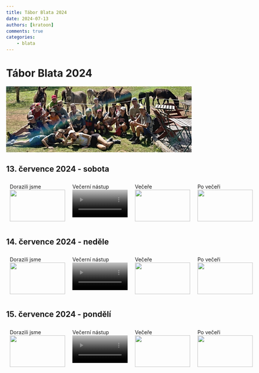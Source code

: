 ```yaml
---
title: Tábor Blata 2024
date: 2024-07-13
authors: [kratoon]
comments: true
categories:
    - blata
---
```


# Tábor Blata 2024

<img alt="Blata 2024" src="/public/tabor.jpg" width="850">

<!-- more -->

## 13. července 2024 - sobota

<div style="display: flex">
    <div style="margin: 10px">
        <div>
            <span>Dorazili jsme</span>
          </div>
        <div class="obrazek"><a href="https://eu.zonerama.com/rasil/Album/11747187#check-duplicates"><img
                src="/public/foto/0713p.jpg" width="150" height="86"></a></div>
    </div>
    <div style="margin: 10px">
        <div>
            <span>Večerní nástup</span>
        </div>
        <a href="https://youtu.be/-hNv66ARE9s">
        <video width="150" poster="/public/film/0713nas.jpg" controls="" autoplay="" loop="" muted="">
            <source src="/public/film/0713nas.mp4" type="video/mp4">
        </video>
    </a></div>
    <div style="margin: 10px">
        <div>
            <span>Večeře</span>
        </div>
        <div class="obrazek"><a href="https://eu.zonerama.com/rasil/Album/11747968#check-duplicates"><img
                src="/public/foto/0713v.jpg" width="150" height="86"></a></div>
    </div>
    <div style="margin: 10px">
        <div>
            <span>Po večeři</span>
        </div>
        <div class="obrazek"><a href="https://eu.zonerama.com/rasil/Album/11749926#check-duplicates"><img
                src="/public/foto/0713o.jpg" width="150" height="86"></a></div>
    </div>
</div>

## 14. července 2024 - neděle

<div style="display: flex">
    <div style="margin: 10px">
        <div>
            <span>Dorazili jsme</span>
          </div>
        <div class="obrazek"><a href="https://eu.zonerama.com/rasil/Album/11747187#check-duplicates"><img
                src="/public/foto/0713p.jpg" width="150" height="86"></a></div>
    </div>
    <div style="margin: 10px">
        <div>
            <span>Večerní nástup</span>
        </div>
        <a href="https://youtu.be/-hNv66ARE9s">
        <video width="150" poster="/public/film/0713nas.jpg" controls="" autoplay="" loop="" muted="">
            <source src="/public/film/0713nas.mp4" type="video/mp4">
        </video>
    </a></div>
    <div style="margin: 10px">
        <div>
            <span>Večeře</span>
        </div>
        <div class="obrazek"><a href="https://eu.zonerama.com/rasil/Album/11747968#check-duplicates"><img
                src="/public/foto/0713v.jpg" width="150" height="86"></a></div>
    </div>
    <div style="margin: 10px">
        <div>
            <span>Po večeři</span>
        </div>
        <div class="obrazek"><a href="https://eu.zonerama.com/rasil/Album/11749926#check-duplicates"><img
                src="/public/foto/0713o.jpg" width="150" height="86"></a></div>
    </div>
</div>

## 15. července 2024 - pondělí

<div style="display: flex">
    <div style="margin: 10px">
        <div>
            <span>Dorazili jsme</span>
          </div>
        <div class="obrazek"><a href="https://eu.zonerama.com/rasil/Album/11747187#check-duplicates"><img
                src="/public/foto/0713p.jpg" width="150" height="86"></a></div>
    </div>
    <div style="margin: 10px">
        <div>
            <span>Večerní nástup</span>
        </div>
        <a href="https://youtu.be/-hNv66ARE9s">
        <video width="150" poster="/public/film/0713nas.jpg" controls="" autoplay="" loop="" muted="">
            <source src="/public/film/0713nas.mp4" type="video/mp4">
        </video>
    </a></div>
    <div style="margin: 10px">
        <div>
            <span>Večeře</span>
        </div>
        <div class="obrazek"><a href="https://eu.zonerama.com/rasil/Album/11747968#check-duplicates"><img
                src="/public/foto/0713v.jpg" width="150" height="86"></a></div>
    </div>
    <div style="margin: 10px">
        <div>
            <span>Po večeři</span>
        </div>
        <div class="obrazek"><a href="https://eu.zonerama.com/rasil/Album/11749926#check-duplicates"><img
                src="/public/foto/0713o.jpg" width="150" height="86"></a></div>
    </div>
</div>